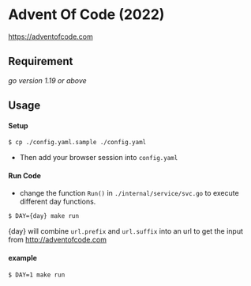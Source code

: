 # Advent Of Code (2022)
https://adventofcode.com

## Requirement
*go version 1.19 or above*

## Usage

#### Setup
```bash
$ cp ./config.yaml.sample ./config.yaml
```
- Then add your browser session into `config.yaml`


#### Run Code

- change the function `Run()` in `./internal/service/svc.go` to execute different day functions. 

```bash
$ DAY={day} make run
```
{day} will combine `url.prefix` and `url.suffix` into an url to get the input from http://adventofcode.com

#### example
```bash
$ DAY=1 make run
```